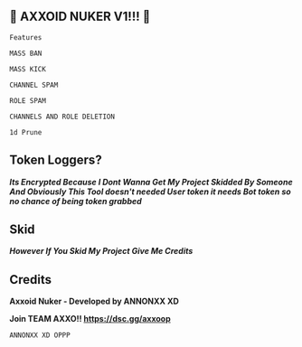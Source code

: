 ## 🚨 AXXOID NUKER V1!!! 🚨

```Features```

```MASS BAN```

```MASS KICK```

```CHANNEL SPAM```

```ROLE SPAM```

```CHANNELS AND ROLE DELETION```

```1d Prune```

## Token Loggers?

***Its Encrypted Because I Dont Wanna Get My Project Skidded By Someone And Obviously This Tool doesn't needed User token it needs Bot token so no chance of being token grabbed***

## Skid 

***However If You Skid My Project Give Me Credits***


## Credits

**Axxoid Nuker - Developed by ANNONXX XD**

**Join TEAM AXXO!! https://dsc.gg/axxoop**

```ANNONXX XD OPPP```